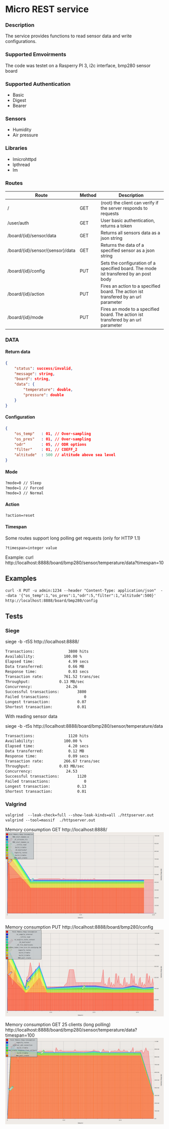 # Micro REST service

### Description
The service provides functions to read sensor data and write configurations.

### Supported Emvoirments
The code was testet on a Rasperry PI 3, i2c interface, bmp280 sensor board

### Supported Authentication
- Basic
- Digest
- Bearer

### Sensors 
- Humidity
- Air pressure

### Libraries
- lmicrohttpd
- lpthread
- lm

### Routes

| Route                            | Method | Description                                                                          |
|----------------------------------|--------|--------------------------------------------------------------------------------------|
| /                                | GET    | (root) the client can verify if the server responds to requests                      |
| /user/auth                       | GET    | User basic authentication, returns a token                                           |
| /board/{id}/sensor/data          | GET    | Returns all sensors data as a json string                                            |
| /board/{id}/sensor/{sensor}/data | GET    | Returns the data of a specified sensor as a json string                              |
| /board/{id}/config               | PUT    | Sets the configuration of a specified board. The mode ist transfered by an post body |
| /board/{id}/action               | PUT    | Fires an action to a specified board. The action ist transfered by an url parameter  |
| /board/{id}/mode                 | PUT    | Fires an mode to a specified board. The action ist transfered by an url parameter    |

### DATA


#### Return data

```json 
{
    "status": success/invalid,
    "message": string,
    "board": string,
    "data": {
        "temperature": double,
        "pressure": double
    }
}
```

#### Configuration

```json 
{
    "os_temp"   : 01, // Over-sampling
    "os_pres"   : 01, // Over-sampling
    "odr"       : 05, // ODR options
    "filter"    : 01, // COEFF_2
    "altitude"  : 500 // altitude above sea level
}
```

#### Mode
```
?mode=0 // Sleep
?mode=1 // Forced
?mode=3 // Normal
```

#### Action
```
?action=reset
```

#### Timespan
Some routes support long polling get requests (only for HTTP 1.1)
```
?timespan=integer value
```
Example: 
curl http://localhost:8888/board/bmp280/sensor/temperature/data?timespan=10

## Examples
```
curl -X PUT -u admin:1234 --header "Content-Type: application/json"  --data '{"os_temp":1,"os_pres":1,"odr":5,"filter":1,"altitude":500}' http://localhost:8888/board/bmp280/config
```


## Tests
### Siege

siege -b -t5S http://localhost:8888/

```
Transactions:		        3800 hits
Availability:		      100.00 %
Elapsed time:		        4.99 secs
Data transferred:	        0.66 MB
Response time:		        0.03 secs
Transaction rate:	      761.52 trans/sec
Throughput:		        0.13 MB/sec
Concurrency:		       24.26
Successful transactions:        3800
Failed transactions:	           0
Longest transaction:	        0.07
Shortest transaction:	        0.01
```

With reading sensor data

siege -b -t5s  http://localhost:8888/board/bmp280/sensor/temperature/data

```
Transactions:		        1120 hits
Availability:		      100.00 %
Elapsed time:		        4.20 secs
Data transferred:	        0.12 MB
Response time:		        0.09 secs
Transaction rate:	      266.67 trans/sec
Throughput:		        0.03 MB/sec
Concurrency:		       24.53
Successful transactions:        1120
Failed transactions:	           0
Longest transaction:	        0.13
Shortest transaction:	        0.01
```


### Valgrind
```
valgrind  --leak-check=full --show-leak-kinds=all ./httpserver.out
valgrind --tool=massif  ./httpserver.out
```

Memory consumption GET http://localhost:8888/
![GitHub Logo](/doc/get.png)

Memory consumption PUT http://localhost:8888/board/bmp280/config
![GitHub Logo](/doc/put.png)

Memory consumption GET 25 clients (long polling) http://localhost:8888/board/bmp280/sensor/temperature/data?timespan=100
![GitHub Logo](/doc/stream.png)

